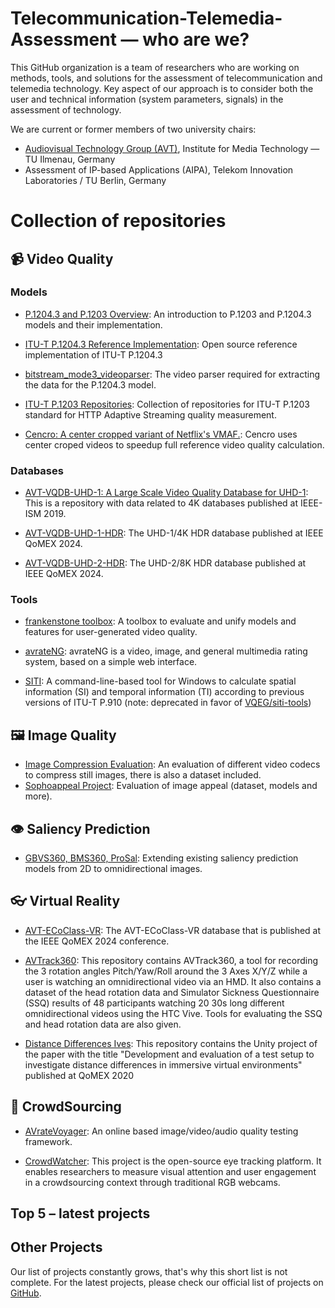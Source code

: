 # Telecommunication-Telemedia-Assessment — who are we?

This GitHub organization is a team of researchers who are working on methods, tools, and solutions for the assessment of telecommunication and telemedia technology.
Key aspect of our approach is to consider both the user and technical information (system parameters, signals) in the assessment of technology.

We are current or former members of two university chairs:

* [Audiovisual Technology Group (AVT)](https://www.tu-ilmenau.de/en/audio-visual-technology/), Institute for Media Technology — TU Ilmenau, Germany
* Assessment of IP-based Applications (AIPA), Telekom Innovation Laboratories / TU Berlin, Germany <!--  https://www.aipa.tu-berlin.de/menue/assessment_of_ip_based_applications/ link outdated -->

# Collection of repositories

## 📹 Video Quality

### Models

- [P.1204.3 and P.1203 Overview](https://telecommunication-telemedia-assessment.github.io/bitstream_based_models/): An introduction to P.1203 and P.1204.3 models and their implementation.

- [ITU-T P.1204.3 Reference Implementation](https://github.com/Telecommunication-Telemedia-Assessment/bitstream_mode3_p1204_3): Open source reference implementation of ITU-T P.1204.3

- [bitstream_mode3_videoparser](https://github.com/Telecommunication-Telemedia-Assessment/bitstream_mode3_videoparser): The video parser required for extracting the data for the P.1204.3 model.

- [ITU-T P.1203 Repositories](https://telecommunication-telemedia-assessment.github.io/p1203/): Collection of repositories for ITU-T P.1203 standard for HTTP Adaptive Streaming quality measurement.

- [Cencro: A center cropped variant of Netflix's VMAF.](https://github.com/Telecommunication-Telemedia-Assessment/cencro): Cencro uses center croped videos to speedup full reference video quality calculation.

### Databases

- [AVT-VQDB-UHD-1: A Large Scale Video Quality Database for UHD-1](https://github.com/Telecommunication-Telemedia-Assessment/AVT-VQDB-UHD-1): This is a repository with data related to 4K databases published at IEEE-ISM 2019.

- [AVT-VQDB-UHD-1-HDR](https://github.com/Telecommunication-Telemedia-Assessment/AVT-VQDB-UHD-1-HDR): The UHD-1/4K HDR database published at IEEE QoMEX 2024.

- [AVT-VQDB-UHD-2-HDR](https://github.com/Telecommunication-Telemedia-Assessment/AVT-VQDB-UHD-2-HDR): The UHD-2/8K HDR database published at IEEE QoMEX 2024.

### Tools

- [frankenstone toolbox](https://github.com/Telecommunication-Telemedia-Assessment/frankenstone): A toolbox to evaluate and unify models and features for user-generated video quality.

- [avrateNG](https://github.com/Telecommunication-Telemedia-Assessment/avrateNG): avrateNG is a video, image, and general multimedia rating system, based on a simple web interface.

- [SITI](https://github.com/Telecommunication-Telemedia-Assessment/SITI): A command-line-based tool for Windows to calculate spatial information (SI) and temporal information (TI) according to previous versions of ITU-T P.910 (note: deprecated in favor of [VQEG/siti-tools](https://github.com/VQEG/siti-tools))

## 🖼 Image Quality

- [Image Compression Evaluation](https://github.com/Telecommunication-Telemedia-Assessment/image_compression): An evaluation of different video codecs to compress still images, there is also a dataset included.
- [Sophoappeal Project](https://github.com/Telecommunication-Telemedia-Assessment/sophoappeal): Evaluation of image appeal (dataset, models and more).

## 👁️ Saliency Prediction

- [GBVS360, BMS360, ProSal](https://github.com/Telecommunication-Telemedia-Assessment/GBVS360-BMS360-ProSal): Extending existing saliency prediction models from 2D to omnidirectional images.

## 👓 Virtual Reality

- [AVT-ECoClass-VR](https://github.com/Telecommunication-Telemedia-Assessment/AVT-ECoClass-VR): The AVT-ECoClass-VR database that is published at the IEEE QoMEX 2024 conference.

- [AVTrack360](https://github.com/Telecommunication-Telemedia-Assessment/AVTrack360): This repository contains AVTrack360, a tool for recording the 3 rotation angles Pitch/Yaw/Roll around the 3 Axes X/Y/Z while a user is watching an omnidirectional video via an HMD. It also contains a dataset of the head rotation data and Simulator Sickness Questionnaire (SSQ) results of 48 participants watching 20 30s long different omnidirectional videos using the HTC Vive. Tools for evaluating the SSQ and head rotation data are also given.

- [Distance Differences Ives](https://github.com/Telecommunication-Telemedia-Assessment/distance_differences_ives): This repository contains the Unity project of the paper with the title "Development and evaluation of a test setup to investigate distance differences in immersive virtual environments" published at QoMEX 2020

## 👥 CrowdSourcing

- [AVrateVoyager](https://github.com/Telecommunication-Telemedia-Assessment/AVrateVoyager): An online based image/video/audio quality testing framework.

- [CrowdWatcher](https://github.com/Telecommunication-Telemedia-Assessment/CrowdWatcher): This project is the open-source eye tracking platform. It enables researchers to measure visual attention and user engagement in a crowdsourcing context through traditional RGB webcams.

## Top 5 – latest projects

<div id="top-5-projects">

</div>


## Other Projects

Our list of projects constantly grows, that's why this short list is not complete. For the latest projects, please check our official list of projects on [GitHub](https://github.com/Telecommunication-Telemedia-Assessment).
